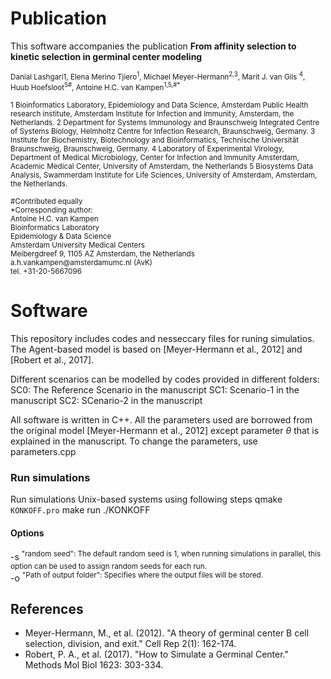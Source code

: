 

# Publication

This software accompanies the publication
 **From affinity selection to kinetic selection in germinal center modeling**

<sup>
Danial Lashgari1, Elena Merino Tjiero<sup>1</sup>, Michael Meyer-Hermann<sup>2,3</sup>, Marit J. van Gils <sup>4</sup>, Huub Hoefsloot<sup>5#</sup>, Antoine H.C. van Kampen<sup>1,5,#*</sup></sup>

<sup> 1 Bioinformatics Laboratory, Epidemiology and Data Science, Amsterdam Public Health research institute, Amsterdam Institute for Infection and Immunity, Amsterdam, the Netherlands.
2 Department for Systems Immunology and Braunschweig Integrated Centre of Systems Biology, Helmholtz Centre for Infection Research, Braunschweig, Germany.
3 Institute for Biochemistry, Biotechnology and Bioinformatics, Technische Universität Braunschweig, Braunschweig, Germany.
4 Laboratory of Experimental Virology, Department of Medical Microbiology, Center for Infection and Immunity Amsterdam, Academic Medical Center, University of Amsterdam, the Netherlands
5 Biosystems Data Analysis, Swammerdam Institute for Life Sciences, University of Amsterdam, Amsterdam, the Netherlands.
</sup>

<sup>
#Contributed equally<br> 
*Corresponding author:<br> 
Antoine H.C. van Kampen<br>
Bioinformatics Laboratory<br>
Epidemiology & Data Science<br>
Amsterdam University Medical Centers<br>
Meibergdreef 9, 1105 AZ Amsterdam, the Netherlands<br>
a.h.vankampen@amsterdamumc.nl (AvK)<br>
tel. +31-20-5667096 <br>
</sup>


# Software
This repository includes codes and nesseccary files for runing simulatios. The Agent-based model is based on [Meyer-Hermann et al., 2012] and [Robert et al., 2017].

Different scenarios can be modelled by codes provided in different folders:
   SC0: The Reference Scenario in the manuscript
   SC1: Scenario-1 in the manuscript
   SC2: SCenario-2 in the manuscript

All software is written in C++. All the parameters used are borrowed from the original model [Meyer-Hermann et al., 2012] except parameter $\theta$ that is explained in the manuscript. To change the parameters, use parameters.cpp

### Run simulations   
Run simulations Unix-based systems using following steps
qmake `KONKOFF.pro` 
make
run ./KONKOFF </br>
 
#### Options 
 -s <sup> "random seed": The default random seed is 1, when running simulations in parallel, this option can be used to assign random seeds for each run. </sup> <br> 
 -o <sup> "Path of output folder": Specifies where the output files will be stored. </sup> 

## References
* Meyer-Hermann, M., et al. (2012). "A theory of germinal center B cell selection, division, and exit." Cell Rep 2(1): 162-174.
* Robert, P. A., et al. (2017). "How to Simulate a Germinal Center." Methods Mol Biol 1623: 303-334.
	
